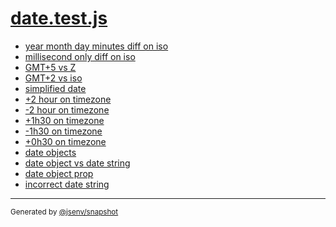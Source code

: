 # [date.test.js](../date.test.js)


- [year month day minutes diff on iso](year_month_day_minutes_diff_on_iso/year_month_day_minutes_diff_on_iso.md)
- [millisecond only diff on iso](millisecond_only_diff_on_iso/millisecond_only_diff_on_iso.md)
- [GMT+5 vs Z](gmt+5_vs_z/gmt+5_vs_z.md)
- [GMT+2 vs iso](gmt+2_vs_iso/gmt+2_vs_iso.md)
- [simplified date](simplified_date/simplified_date.md)
- [+2 hour on timezone](+2_hour_on_timezone/+2_hour_on_timezone.md)
- [-2 hour on timezone](-2_hour_on_timezone/-2_hour_on_timezone.md)
- [+1h30 on timezone](+1h30_on_timezone/+1h30_on_timezone.md)
- [-1h30 on timezone](-1h30_on_timezone/-1h30_on_timezone.md)
- [+0h30 on timezone](+0h30_on_timezone/+0h30_on_timezone.md)
- [date objects](date_objects/date_objects.md)
- [date object vs date string](date_object_vs_date_string/date_object_vs_date_string.md)
- [date object prop](date_object_prop/date_object_prop.md)
- [incorrect date string](incorrect_date_string/incorrect_date_string.md)

---

<sub>
  Generated by <a href="https://github.com/jsenv/core/tree/main/packages/independent/snapshot">@jsenv/snapshot</a>
</sub>
